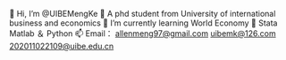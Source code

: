 👋 Hi, I’m @UIBEMengKe
👀 A phd student from University of international business and economics
🌱 I’m currently learning World Economy
💞️ Stata Matlab ＆ Python
📫 Email：  allenmeng97@gmail.com 
            uibemk@126.com    
            202011022109@uibe.edu.cn

<!---
mengke25/mengke25 is a ✨ special ✨ repository because its `README.md` (this file) appears on your GitHub profile.
You can click the Preview link to take a look at your changes.
--->
